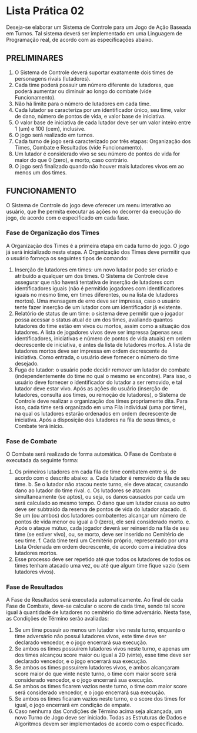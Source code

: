 # Lista Prática 02
Deseja-se elaborar um Sistema de Controle para um Jogo de Ação Baseada em Turnos. Tal sistema
deverá ser implementado em uma Linguagem de Programação real, de acordo com as especificações
abaixo.

## PRELIMINARES
1. O Sistema de Controle deverá suportar exatamente dois times de personagens rivais (lutadores).
2. Cada time poderá possuir um número diferente de lutadores, que poderá aumentar ou diminuir ao
longo do combate (vide Funcionamento).
3. Não há limite para o número de lutadores em cada time.
4. Cada lutador se caracteriza por um identificador único, seu time, valor de dano, número de pontos
de vida, e valor base de iniciativa.
5. O valor base de iniciativa de cada lutador deve ser um valor inteiro entre 1 (um) e 100 (cem),
inclusive.
6. O jogo será realizado em turnos.
7. Cada turno de jogo será caracterizado por três etapas: Organização dos Times, Combate e
Resultados (vide Funcionamento).
8. Um lutador é considerado vivo se seu número de pontos de vida for maior do que 0 (zero), e
morto, caso contrário.
9. O jogo será finalizado quando não houver mais lutadores vivos em ao menos um dos times.

## FUNCIONAMENTO
O Sistema de Controle do jogo deve oferecer um menu interativo ao usuário, que lhe permita executar
as ações no decorrer da execução do jogo, de acordo com o especificado em cada fase.

### Fase de Organização dos Times
A Organização dos Times é a primeira etapa em cada turno do jogo. O jogo já será inicializado nesta
etapa. A Organização dos Times deve permitir que o usuário forneça os seguintes tipos de comando:
1. Inserção de lutadores em times: um novo lutador pode ser criado e atribuído a qualquer
um dos times. O Sistema de Controle deve assegurar que não haverá tentativa de inserção de
lutadores com identificadores iguais (não é permitido jogadores com identificadores iguais
no mesmo time, em times diferentes, ou na lista de lutadores mortos). Uma mensagem de
erro deve ser impressa, caso o usuário tente fazer inserção de um lutador com um
identificador já existente.
2. Relatório de status de um time: o sistema deve permitir que o jogador possa acessar o
status atual de um dos times, avaliando quantos lutadores do time estão em vivos ou
mortos, assim como a situação dos lutadores. A lista de jogadores vivos deve ser impressa
(apenas seus identificadores, iniciativas e número de pontos de vida atuais) em ordem
decrescente de iniciativa, e antes da lista de lutadores mortos. A lista de lutadores mortos
deve ser impressa em ordem decrescente de iniciativa. Como entrada, o usuário deve
fornecer o número do time desejado.
3. Fuga de lutador: o usuário pode decidir remover um lutador de combate
(independentemente do time no qual o mesmo se encontre). Para isso, o usuário deve
fornecer o identificador do lutador a ser removido, e tal lutador deve estar vivo.
Após as ações do usuário (inserção de lutadores, consulta aos times, ou remoção de lutadores), o Sistema
de Controle deve realizar a organização dos times propriamente dita. Para isso, cada time será organizado
em uma Fila individual (uma por time), na qual os lutadores estarão ordenados em ordem decrescente de
iniciativa. Após a disposição dos lutadores na fila de seus times, o Combate terá início.

### Fase de Combate
O Combate será realizado de forma automática. O Fase de Combate é executada da seguinte forma:
1. Os primeiros lutadores em cada fila de time combatem entre si, de acordo com o descrito
abaixo:
a. Cada lutador é removido da fila de seu time.
b. Se o lutador não atacou neste turno, ele deve atacar, causando dano ao lutador do
time rival.
c. Os lutadores se atacam simultaneamente (se aptos), ou seja, os danos causados por
cada um será calculado ao mesmo tempo. O dano que um lutador causa ao outro deve
ser subtraído da reserva de pontos de vida do lutador atacado.
d. Se um (ou ambos) dos lutadores combatentes alcançar um número de pontos de vida
menor ou igual a 0 (zero), ele será considerado morto.
e. Após o ataque mútuo, cada jogador deverá ser reinserido na fila de seu time (se
estiver vivo), ou, se morto, deve ser inserido no Cemitério de seu time.
f. Cada time terá um Cemitério próprio, representado por uma Lista Ordenada em
ordem decrescente, de acordo com a iniciativa dos lutadores mortos.
2. Esse processo deve ser repetido até que todos os lutadores de todos os times tenham
atacado uma vez, ou até que algum time fique vazio (sem lutadores vivos).

### Fase de Resultados
A Fase de Resultados será executada automaticamente. Ao final de cada Fase de Combate, deve-se
calcular o score de cada time, sendo tal score igual à quantidade de lutadores no cemitério do time
adversário.
Nesta fase, as Condições de Término serão avaliadas:
1. Se um time possuir ao menos um lutador vivo neste turno, enquanto o time adversário não
possui lutadores vivos, este time deve ser declarado vencedor, e o jogo encerrará sua
execução.
2. Se ambos os times possuírem lutadores vivos neste turno, e apenas um dos times alcançou
score maior ou igual a 20 (vinte), esse time deve ser declarado vencedor, e o jogo encerrará
sua execução.
3. Se ambos os times possuírem lutadores vivos, e ambos alcançaram score maior do que vinte
neste turno, o time com maior score será considerado vencedor, e o jogo encerrará sua
execução.
4. Se ambos os times ficarem vazios neste turno, o time com maior score será considerado
vencedor, e o jogo encerrará sua execução.
5. Se ambos os times ficaram vazios neste turno, e o score dos times for igual, o jogo encerrará
em condição de empate.
6. Caso nenhuma das Condições de Término acima seja alcançada, um novo Turno de
Jogo deve ser iniciado.
Todas as Estruturas de Dados e Algoritmos devem ser implementados de acordo com o
especificado.